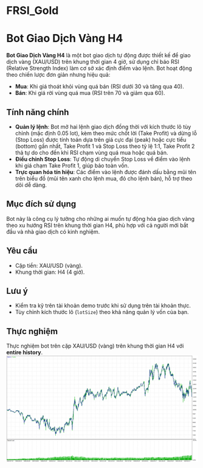 # FRSI_Gold
# Bot Giao Dịch Vàng H4

**Bot Giao Dịch Vàng H4** là một bot giao dịch tự động được thiết kế để giao dịch vàng (XAU/USD) trên khung thời gian 4 giờ, sử dụng chỉ báo RSI (Relative Strength Index) làm cơ sở xác định điểm vào lệnh. Bot hoạt động theo chiến lược đơn giản nhưng hiệu quả:  
- **Mua**: Khi giá thoát khỏi vùng quá bán (RSI dưới 30 và tăng qua 40).  
- **Bán**: Khi giá rời vùng quá mua (RSI trên 70 và giảm qua 60).  

## Tính năng chính
- **Quản lý lệnh**: Bot mở hai lệnh giao dịch đồng thời với kích thước lô tùy chỉnh (mặc định 0.05 lot), kèm theo mức chốt lời (Take Profit) và dừng lỗ (Stop Loss) được tính toán dựa trên giá cực đại (peak) hoặc cực tiểu (bottom) gần nhất, Take Profit 1 và Stop Loss theo tỷ lệ 1:1, Take Profit 2 thả tự do cho đến khi RSI chạm vùng quá mua hoặc quá bán.
- **Điều chỉnh Stop Loss**: Tự động di chuyển Stop Loss về điểm vào lệnh khi giá chạm Take Profit 1, giúp bảo toàn vốn.  
- **Trực quan hóa tín hiệu**: Các điểm vào lệnh được đánh dấu bằng mũi tên trên biểu đồ (mũi tên xanh cho lệnh mua, đỏ cho lệnh bán), hỗ trợ theo dõi dễ dàng.

## Mục đích sử dụng
Bot này là công cụ lý tưởng cho những ai muốn tự động hóa giao dịch vàng theo xu hướng RSI trên khung thời gian H4, phù hợp với cả người mới bắt đầu và nhà giao dịch có kinh nghiệm.

## Yêu cầu
- Cặp tiền: XAU/USD (vàng).  
- Khung thời gian: H4 (4 giờ).  

## Lưu ý
- Kiểm tra kỹ trên tài khoản demo trước khi sử dụng trên tài khoản thực.
- Tùy chỉnh kích thước lô (`lotSize`) theo khả năng quản lý vốn của bạn.

## Thực nghiệm
Thực nghiệm bot trên cặp XAU/USD (vàng) trên khung thời gian H4 với **entire history**.
![Ảnh thực nghiệm](Image/FRSI_Gold.png)
